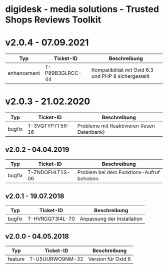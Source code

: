 <!---
REGELN DIESER DATEI:
- neue Changelog-Einträge werden immer ganz oben angehangen. Die aktuellste Version steht also immer oben.
- Kennzeichnungen vor Changelog-Item:
    - bugfix      = Fehlerbehebung
    - enhancement = Erweiterung einer bestehenden Funktion
    - feature     = neue Funktionen

- Generator für Mardown-Tabellen: http://www.tablesgenerator.com/markdown_tables
-->
# digidesk - media solutions - Trusted Shops Reviews Toolkit

# v2.0.4 - 07.09.2021
| Typ         | Ticket-ID       | Beschreibung
|-------------|-----------------|----------------------------
| enhancement | T-P89B3GLRCC-44 | Kompatibilität mit Oxid 6.3 und PHP 8 sichergestellt


# v2.0.3 - 21.02.2020
| Typ         | Ticket-ID       | Beschreibung
|-------------|-----------------|----------------------------
| bugfix      | T-3VQTYP7T5R-16 | Probleme mit Reaktivieren (lesen Datenbank)


## v2.0.2 - 04.04.2019
| Typ         | Ticket-ID       | Beschreibung
|-------------|-----------------|----------------------------
| bugfix      | T-ZNDOFHLT1S-06 | Problem bei dem Funktions-Aufruf behoben.


## v2.0.1 - 19.07.2018
| Typ         | Ticket-ID       | Beschreibung
|-------------|-----------------|----------------------------
| bugfix      | T-HVRGQ73I4L-70 | Anpassung der Installation


## v2.0.0 - 04.05.2018
| Typ         | Ticket-ID       | Beschreibung
|-------------|-----------------|--------------------
| feature     | T-U5UURWO9NM-32 | Version für Oxid 6
